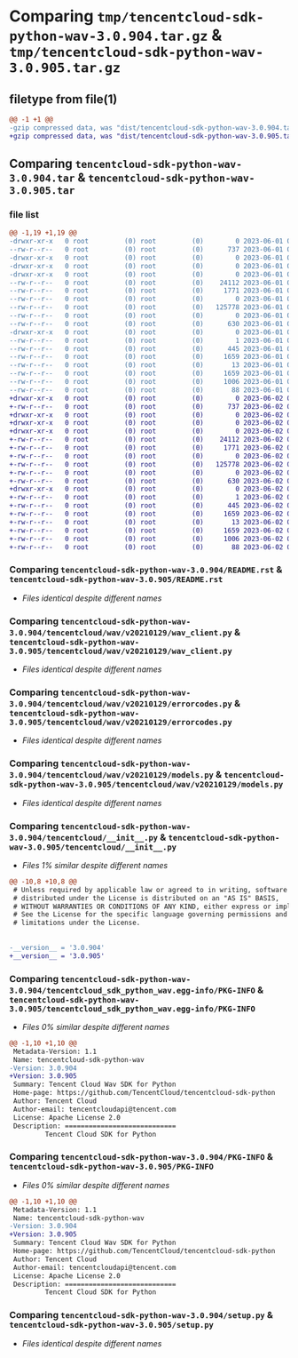 # Comparing `tmp/tencentcloud-sdk-python-wav-3.0.904.tar.gz` & `tmp/tencentcloud-sdk-python-wav-3.0.905.tar.gz`

## filetype from file(1)

```diff
@@ -1 +1 @@
-gzip compressed data, was "dist/tencentcloud-sdk-python-wav-3.0.904.tar", last modified: Thu Jun  1 02:51:15 2023, max compression
+gzip compressed data, was "dist/tencentcloud-sdk-python-wav-3.0.905.tar", last modified: Fri Jun  2 00:44:23 2023, max compression
```

## Comparing `tencentcloud-sdk-python-wav-3.0.904.tar` & `tencentcloud-sdk-python-wav-3.0.905.tar`

### file list

```diff
@@ -1,19 +1,19 @@
-drwxr-xr-x   0 root         (0) root         (0)        0 2023-06-01 02:51:15.000000 tencentcloud-sdk-python-wav-3.0.904/
--rw-r--r--   0 root         (0) root         (0)      737 2023-06-01 02:51:15.000000 tencentcloud-sdk-python-wav-3.0.904/README.rst
-drwxr-xr-x   0 root         (0) root         (0)        0 2023-06-01 02:51:15.000000 tencentcloud-sdk-python-wav-3.0.904/tencentcloud/
-drwxr-xr-x   0 root         (0) root         (0)        0 2023-06-01 02:51:15.000000 tencentcloud-sdk-python-wav-3.0.904/tencentcloud/wav/
-drwxr-xr-x   0 root         (0) root         (0)        0 2023-06-01 02:51:15.000000 tencentcloud-sdk-python-wav-3.0.904/tencentcloud/wav/v20210129/
--rw-r--r--   0 root         (0) root         (0)    24112 2023-06-01 02:51:15.000000 tencentcloud-sdk-python-wav-3.0.904/tencentcloud/wav/v20210129/wav_client.py
--rw-r--r--   0 root         (0) root         (0)     1771 2023-06-01 02:51:15.000000 tencentcloud-sdk-python-wav-3.0.904/tencentcloud/wav/v20210129/errorcodes.py
--rw-r--r--   0 root         (0) root         (0)        0 2023-06-01 02:51:15.000000 tencentcloud-sdk-python-wav-3.0.904/tencentcloud/wav/v20210129/__init__.py
--rw-r--r--   0 root         (0) root         (0)   125778 2023-06-01 02:51:15.000000 tencentcloud-sdk-python-wav-3.0.904/tencentcloud/wav/v20210129/models.py
--rw-r--r--   0 root         (0) root         (0)        0 2023-06-01 02:51:15.000000 tencentcloud-sdk-python-wav-3.0.904/tencentcloud/wav/__init__.py
--rw-r--r--   0 root         (0) root         (0)      630 2023-06-01 02:51:15.000000 tencentcloud-sdk-python-wav-3.0.904/tencentcloud/__init__.py
-drwxr-xr-x   0 root         (0) root         (0)        0 2023-06-01 02:51:15.000000 tencentcloud-sdk-python-wav-3.0.904/tencentcloud_sdk_python_wav.egg-info/
--rw-r--r--   0 root         (0) root         (0)        1 2023-06-01 02:51:15.000000 tencentcloud-sdk-python-wav-3.0.904/tencentcloud_sdk_python_wav.egg-info/dependency_links.txt
--rw-r--r--   0 root         (0) root         (0)      445 2023-06-01 02:51:15.000000 tencentcloud-sdk-python-wav-3.0.904/tencentcloud_sdk_python_wav.egg-info/SOURCES.txt
--rw-r--r--   0 root         (0) root         (0)     1659 2023-06-01 02:51:15.000000 tencentcloud-sdk-python-wav-3.0.904/tencentcloud_sdk_python_wav.egg-info/PKG-INFO
--rw-r--r--   0 root         (0) root         (0)       13 2023-06-01 02:51:15.000000 tencentcloud-sdk-python-wav-3.0.904/tencentcloud_sdk_python_wav.egg-info/top_level.txt
--rw-r--r--   0 root         (0) root         (0)     1659 2023-06-01 02:51:15.000000 tencentcloud-sdk-python-wav-3.0.904/PKG-INFO
--rw-r--r--   0 root         (0) root         (0)     1006 2023-06-01 02:51:15.000000 tencentcloud-sdk-python-wav-3.0.904/setup.py
--rw-r--r--   0 root         (0) root         (0)       88 2023-06-01 02:51:15.000000 tencentcloud-sdk-python-wav-3.0.904/setup.cfg
+drwxr-xr-x   0 root         (0) root         (0)        0 2023-06-02 00:44:23.000000 tencentcloud-sdk-python-wav-3.0.905/
+-rw-r--r--   0 root         (0) root         (0)      737 2023-06-02 00:44:23.000000 tencentcloud-sdk-python-wav-3.0.905/README.rst
+drwxr-xr-x   0 root         (0) root         (0)        0 2023-06-02 00:44:23.000000 tencentcloud-sdk-python-wav-3.0.905/tencentcloud/
+drwxr-xr-x   0 root         (0) root         (0)        0 2023-06-02 00:44:23.000000 tencentcloud-sdk-python-wav-3.0.905/tencentcloud/wav/
+drwxr-xr-x   0 root         (0) root         (0)        0 2023-06-02 00:44:23.000000 tencentcloud-sdk-python-wav-3.0.905/tencentcloud/wav/v20210129/
+-rw-r--r--   0 root         (0) root         (0)    24112 2023-06-02 00:44:23.000000 tencentcloud-sdk-python-wav-3.0.905/tencentcloud/wav/v20210129/wav_client.py
+-rw-r--r--   0 root         (0) root         (0)     1771 2023-06-02 00:44:23.000000 tencentcloud-sdk-python-wav-3.0.905/tencentcloud/wav/v20210129/errorcodes.py
+-rw-r--r--   0 root         (0) root         (0)        0 2023-06-02 00:44:23.000000 tencentcloud-sdk-python-wav-3.0.905/tencentcloud/wav/v20210129/__init__.py
+-rw-r--r--   0 root         (0) root         (0)   125778 2023-06-02 00:44:23.000000 tencentcloud-sdk-python-wav-3.0.905/tencentcloud/wav/v20210129/models.py
+-rw-r--r--   0 root         (0) root         (0)        0 2023-06-02 00:44:23.000000 tencentcloud-sdk-python-wav-3.0.905/tencentcloud/wav/__init__.py
+-rw-r--r--   0 root         (0) root         (0)      630 2023-06-02 00:44:23.000000 tencentcloud-sdk-python-wav-3.0.905/tencentcloud/__init__.py
+drwxr-xr-x   0 root         (0) root         (0)        0 2023-06-02 00:44:23.000000 tencentcloud-sdk-python-wav-3.0.905/tencentcloud_sdk_python_wav.egg-info/
+-rw-r--r--   0 root         (0) root         (0)        1 2023-06-02 00:44:23.000000 tencentcloud-sdk-python-wav-3.0.905/tencentcloud_sdk_python_wav.egg-info/dependency_links.txt
+-rw-r--r--   0 root         (0) root         (0)      445 2023-06-02 00:44:23.000000 tencentcloud-sdk-python-wav-3.0.905/tencentcloud_sdk_python_wav.egg-info/SOURCES.txt
+-rw-r--r--   0 root         (0) root         (0)     1659 2023-06-02 00:44:23.000000 tencentcloud-sdk-python-wav-3.0.905/tencentcloud_sdk_python_wav.egg-info/PKG-INFO
+-rw-r--r--   0 root         (0) root         (0)       13 2023-06-02 00:44:23.000000 tencentcloud-sdk-python-wav-3.0.905/tencentcloud_sdk_python_wav.egg-info/top_level.txt
+-rw-r--r--   0 root         (0) root         (0)     1659 2023-06-02 00:44:23.000000 tencentcloud-sdk-python-wav-3.0.905/PKG-INFO
+-rw-r--r--   0 root         (0) root         (0)     1006 2023-06-02 00:44:23.000000 tencentcloud-sdk-python-wav-3.0.905/setup.py
+-rw-r--r--   0 root         (0) root         (0)       88 2023-06-02 00:44:23.000000 tencentcloud-sdk-python-wav-3.0.905/setup.cfg
```

### Comparing `tencentcloud-sdk-python-wav-3.0.904/README.rst` & `tencentcloud-sdk-python-wav-3.0.905/README.rst`

 * *Files identical despite different names*

### Comparing `tencentcloud-sdk-python-wav-3.0.904/tencentcloud/wav/v20210129/wav_client.py` & `tencentcloud-sdk-python-wav-3.0.905/tencentcloud/wav/v20210129/wav_client.py`

 * *Files identical despite different names*

### Comparing `tencentcloud-sdk-python-wav-3.0.904/tencentcloud/wav/v20210129/errorcodes.py` & `tencentcloud-sdk-python-wav-3.0.905/tencentcloud/wav/v20210129/errorcodes.py`

 * *Files identical despite different names*

### Comparing `tencentcloud-sdk-python-wav-3.0.904/tencentcloud/wav/v20210129/models.py` & `tencentcloud-sdk-python-wav-3.0.905/tencentcloud/wav/v20210129/models.py`

 * *Files identical despite different names*

### Comparing `tencentcloud-sdk-python-wav-3.0.904/tencentcloud/__init__.py` & `tencentcloud-sdk-python-wav-3.0.905/tencentcloud/__init__.py`

 * *Files 1% similar despite different names*

```diff
@@ -10,8 +10,8 @@
 # Unless required by applicable law or agreed to in writing, software
 # distributed under the License is distributed on an "AS IS" BASIS,
 # WITHOUT WARRANTIES OR CONDITIONS OF ANY KIND, either express or implied.
 # See the License for the specific language governing permissions and
 # limitations under the License.
 
 
-__version__ = '3.0.904'
+__version__ = '3.0.905'
```

### Comparing `tencentcloud-sdk-python-wav-3.0.904/tencentcloud_sdk_python_wav.egg-info/PKG-INFO` & `tencentcloud-sdk-python-wav-3.0.905/tencentcloud_sdk_python_wav.egg-info/PKG-INFO`

 * *Files 0% similar despite different names*

```diff
@@ -1,10 +1,10 @@
 Metadata-Version: 1.1
 Name: tencentcloud-sdk-python-wav
-Version: 3.0.904
+Version: 3.0.905
 Summary: Tencent Cloud Wav SDK for Python
 Home-page: https://github.com/TencentCloud/tencentcloud-sdk-python
 Author: Tencent Cloud
 Author-email: tencentcloudapi@tencent.com
 License: Apache License 2.0
 Description: ============================
         Tencent Cloud SDK for Python
```

### Comparing `tencentcloud-sdk-python-wav-3.0.904/PKG-INFO` & `tencentcloud-sdk-python-wav-3.0.905/PKG-INFO`

 * *Files 0% similar despite different names*

```diff
@@ -1,10 +1,10 @@
 Metadata-Version: 1.1
 Name: tencentcloud-sdk-python-wav
-Version: 3.0.904
+Version: 3.0.905
 Summary: Tencent Cloud Wav SDK for Python
 Home-page: https://github.com/TencentCloud/tencentcloud-sdk-python
 Author: Tencent Cloud
 Author-email: tencentcloudapi@tencent.com
 License: Apache License 2.0
 Description: ============================
         Tencent Cloud SDK for Python
```

### Comparing `tencentcloud-sdk-python-wav-3.0.904/setup.py` & `tencentcloud-sdk-python-wav-3.0.905/setup.py`

 * *Files identical despite different names*

